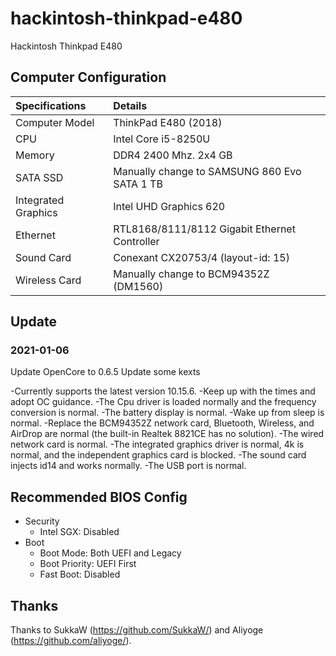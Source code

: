 # hackintosh-thinkpad-e480
Hackintosh Thinkpad E480

## Computer Configuration

| Specifications | Details |
|:---|:---|
| Computer Model | ThinkPad E480 (2018) |
| CPU | Intel Core i5-8250U |
| Memory | DDR4 2400 Mhz. 2x4 GB |
| SATA SSD | Manually change to SAMSUNG 860 Evo SATA 1 TB |
| Integrated Graphics | Intel UHD Graphics 620 |
| Ethernet | RTL8168/8111/8112 Gigabit Ethernet Controller |
| Sound Card | Conexant CX20753/4 (layout-id: 15) |
| Wireless Card | Manually change to BCM94352Z (DM1560) |

## Update

### 2021-01-06

Update OpenCore to 0.6.5
Update some kexts 

-Currently supports the latest version 10.15.6.
-Keep up with the times and adopt OC guidance.
-The Cpu driver is loaded normally and the frequency conversion is normal.
-The battery display is normal.
-Wake up from sleep is normal.
-Replace the BCM94352Z network card, Bluetooth, Wireless, and AirDrop are normal (the built-in Realtek 8821CE has no solution).
-The wired network card is normal.
-The integrated graphics driver is normal, 4k is normal, and the independent graphics card is blocked.
-The sound card injects id14 and works normally.
-The USB port is normal.

## Recommended BIOS Config

- Security
  - Intel SGX: Disabled
- Boot
  - Boot Mode: Both UEFI and Legacy
  - Boot Priority: UEFI First
  - Fast Boot: Disabled

## Thanks

Thanks to SukkaW (https://github.com/SukkaW/) and Aliyoge (https://github.com/aliyoge/).
